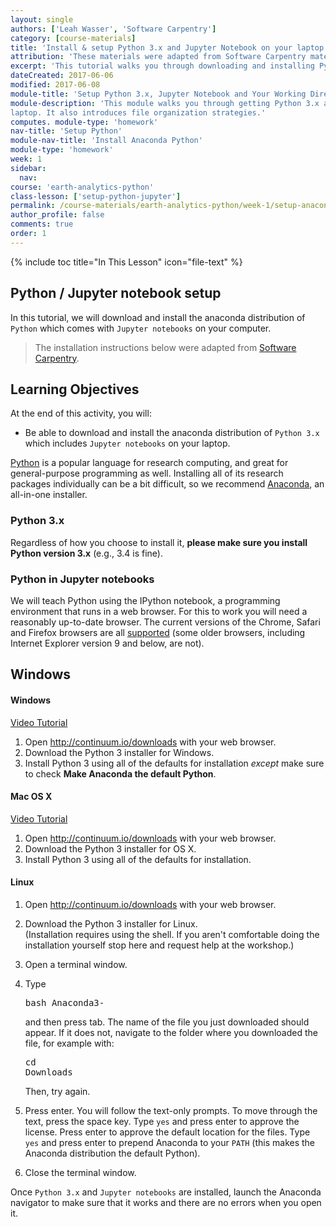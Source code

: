 ```yaml
---
layout: single
authors: ['Leah Wasser', 'Software Carpentry']
category: [course-materials]
title: 'Install & setup Python 3.x and Jupyter Notebook on your laptop'
attribution: 'These materials were adapted from Software Carpentry materials by Earth Lab.'
excerpt: 'This tutorial walks you through downloading and installing Python and Jupyter Notebook on your computer.'
dateCreated: 2017-06-06
modified: 2017-06-08
module-title: 'Setup Python 3.x, Jupyter Notebook and Your Working Directory'
module-description: 'This module walks you through getting Python 3.x and Jupyter notebook setup on your
laptop. It also introduces file organization strategies.'
computes. module-type: 'homework'
nav-title: 'Setup Python'
module-nav-title: 'Install Anaconda Python'
module-type: 'homework'
week: 1
sidebar:
  nav:
course: 'earth-analytics-python'
class-lesson: ['setup-python-jupyter']
permalink: /course-materials/earth-analytics-python/week-1/setup-anaconda-python-distribution/
author_profile: false
comments: true
order: 1
---
```




{% include toc title="In This Lesson" icon="file-text" %}


##  Python / Jupyter notebook setup

In this tutorial, we will download and install the anaconda distribution of `Python` which 
comes with `Jupyter notebooks` on your computer.


>The installation instructions below were adapted from
<a href="http://software-carpentry.org/" target="_blank"> Software Carpentry</a>.


<div class='notice--success' markdown="1">



## <i class="fa fa-graduation-cap" aria-hidden="true"></i> Learning Objectives

At the end of this activity, you will:
* Be able to download and install the anaconda distribution of `Python 3.x` which includes `Jupyter notebooks` on your laptop.

</div>



<a href="http://python.org">Python</a> is a popular language for
    research computing, and great for general-purpose programming as
    well. Installing all of its research packages individually can be
    a bit difficult, so we recommend
    <a href="https://www.continuum.io/anaconda">Anaconda</a>,
an all-in-one installer.

### Python 3.x 

Regardless of how you choose to install it,
      <strong>please make sure you install Python version 3.x</strong>
(e.g., 3.4 is fine).

### Python in Jupyter notebooks

We will teach Python using the IPython notebook, a programming environment
      that runs in a web browser. For this to work you will need a reasonably
      up-to-date browser. The current versions of the Chrome, Safari and
      Firefox browsers are all
      <a href="http://ipython.org/ipython-doc/2/install/install.html#browser-compatibility">supported</a>
      (some older browsers, including Internet Explorer version 9
and below, are not).


## Windows

#### Windows

<a href="https://www.youtube.com/watch?v=xxQ0mzZ8UvA">Video Tutorial</a>

1. Open <a href="http://continuum.io/downloads">http://continuum.io/downloads</a> with your web browser.
1. Download the Python 3 installer for Windows.
1. Install Python 3 using all of the defaults for installation <em>except</em> make sure to check <strong>Make Anaconda the default Python</strong>.



####  Mac OS X

<a href="https://www.youtube.com/watch?v=TcSAln46u9U">Video Tutorial</a>

1. Open <a href="http://continuum.io/downloads">http://continuum.io/downloads</a> with your web browser.
1. Download the Python 3 installer for OS X.
1. Install Python 3 using all of the defaults for installation.


#### Linux

1. Open <a href="http://continuum.io/downloads">http://continuum.io/downloads</a> with your web browser.</li>
1. Download the Python 3 installer for Linux.<br>
          (Installation requires using the shell. If you aren't
           comfortable doing the installation yourself
           stop here and request help at the workshop.)

1. Open a terminal window.
1. Type <pre>bash Anaconda3-</pre> and then press
          tab. The name of the file you just downloaded should
          appear. If it does not, navigate to the folder where you
          downloaded the file, for example with:
          <pre>cd Downloads</pre>
          Then, try again.
1.  Press enter. You will follow the text-only prompts. To move through
          the text, press the space key. Type <code>yes</code> and
          press enter to approve the license. Press enter to approve the
          default location for the files. Type <code>yes</code> and
          press enter to prepend Anaconda to your <code>PATH</code>
          (this makes the Anaconda distribution the default Python).
1. Close the terminal window.


Once `Python 3.x` and `Jupyter notebooks` are installed, launch the Anaconda navigator to make sure that it works
and there are no errors when you open it.

